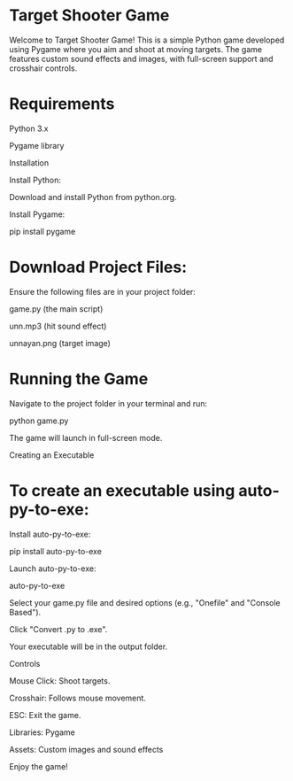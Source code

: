 
# Target Shooter Game

Welcome to Target Shooter Game! This is a simple Python game developed using Pygame where you aim and shoot at moving targets. The game features custom sound effects and images, with full-screen support and crosshair controls.




# Requirements

Python 3.x

Pygame library

Installation

Install Python:

Download and install Python from python.org.

Install Pygame:

pip install pygame

# Download Project Files:

Ensure the following files are in your project folder:

game.py (the main script)

unn.mp3 (hit sound effect)

unnayan.png (target image)

# Running the Game

Navigate to the project folder in your terminal and run:

python game.py

The game will launch in full-screen mode.

Creating an Executable

# To create an executable using auto-py-to-exe:

Install auto-py-to-exe:

pip install auto-py-to-exe

Launch auto-py-to-exe:

auto-py-to-exe

Select your game.py file and desired options (e.g., "Onefile" and "Console Based").

Click "Convert .py to .exe".

Your executable will be in the output folder.

Controls

Mouse Click: Shoot targets.

Crosshair: Follows mouse movement.

ESC: Exit the game.

Libraries: Pygame

Assets: Custom images and sound effects

Enjoy the game!
